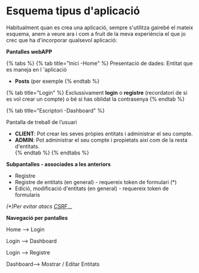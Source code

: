 # Esquema tipus d'aplicació

Habitualment quan es crea una aplicació, sempre s'utilitza gairebé el mateix esquema, anem a veure ara i com a fruit de la meva experiència el que jo crec que ha d'incorporar qualsevol aplicació:

  


**Pantalles  webAPP**

{% tabs %}
{% tab title="Inici -Home" %}
Presentació de dades:  Entitat que es maneja en l 'aplicació

 - **Posts** \(per exemple
{% endtab %}

{% tab title="Login" %}
 Exclussivament **login** o **registre** \(recordatori de si es vol crear un compte\) o bé  si has oblidat la contrasenya
{% endtab %}

{% tab title="Escriptori -Dashboard" %}


Pantalla de treball de l’usuari

*  **CLIENT**: Pot crear les seves pròpies entitats i administrar el seu compte. 
*  **ADMIN**: Pot  administrar el seu compte i propietats així com de la resta d'entitats.  
{% endtab %}
{% endtabs %}

 

**Subpantalles - associades a les anteriors**

* Registre
* Registre de entitats \(en general\) - requereix token de formulari \(\*\)
* Edició, modificació d'entitats \(en general\) - requereix token  de formularis

_\(\*\)Per evitar atacs_ [_CSRF_](https://es.wikipedia.org/wiki/Cross-site_request_forgery)\_\_

**Navegació per pantalles**

Home —&gt; Login

Login —&gt; Dashboard

Login —&gt; Registre

Dashboard—&gt; Mostrar / Editar  Entitats





